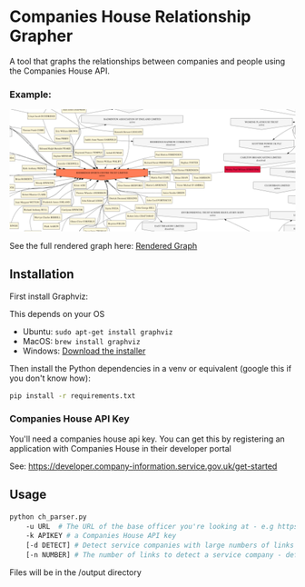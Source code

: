 # Companies House Relationship Grapher

A tool that graphs the relationships between companies and people using the Companies House API.

### Example:

![Sreenshot of a graph](example.png)

See the full rendered graph here: [Rendered Graph](examples/WesleyPaulWilliamSTREETING.gv.svg)

## Installation

First install Graphviz:

This depends on your OS

- Ubuntu: `sudo apt-get install graphviz`
- MacOS: `brew install graphviz`
- Windows: [Download the installer](https://graphviz.org/download/)

Then install the Python dependencies in a venv or equivalent (google this if you don't know how):

```bash
pip install -r requirements.txt
```

### Companies House API Key

You'll need a companies house api key. You can get this by registering an application with Companies House in their developer portal

See: https://developer.company-information.service.gov.uk/get-started

## Usage

```bash
python ch_parser.py 
    -u URL  # The URL of the base officer you're looking at - e.g https://find-and-update.company-information.service.gov.uk/officers/zvMsdSrp3DBpbynbh7l5mg9MlPI/appointments
    -k APIKEY # a Companies House API key
    [-d DETECT] # Detect service companies with large numbers of links - 'true' or 'false' (default faulse)
    [-n NUMBER] # The number of links to detect a service company - default 250
```

Files will be in the /output directory 